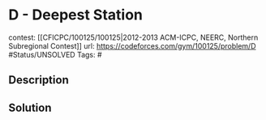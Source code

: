 # D - Deepest Station

contest: [[CFICPC/100125/100125|2012-2013 ACM-ICPC, NEERC, Northern Subregional Contest]]
url: https://codeforces.com/gym/100125/problem/D
#Status/UNSOLVED
Tags: #

## Description

## Solution


